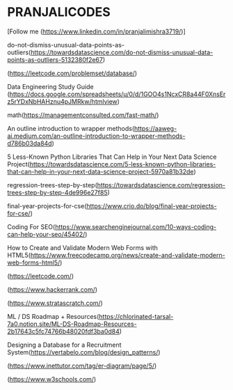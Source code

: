 # PRANJALICODES
[Follow me (https://www.linkedin.com/in/pranjalimishra3719/)]

do-not-dismiss-unusual-data-points-as-outliers(https://towardsdatascience.com/do-not-dismiss-unusual-data-points-as-outliers-5132380f2e67)

(https://leetcode.com/problemset/database/)

Data Engineering Study Guide (https://docs.google.com/spreadsheets/u/0/d/1GOO4s1NcxCR8a44F0XnsErz5rYDxNbHAHznu4pJMRkw/htmlview)

math(https://managementconsulted.com/fast-math/)

An outline introduction to wrapper methods(https://aaweg-ai.medium.com/an-outline-introduction-to-wrapper-methods-d786b03da84d)

5 Less-Known Python Libraries That Can Help in Your Next Data Science Project(https://towardsdatascience.com/5-less-known-python-libraries-that-can-help-in-your-next-data-science-project-5970a81b32de)

regression-trees-step-by-step(https://towardsdatascience.com/regression-trees-step-by-step-4de996e27f85)

final-year-projects-for-cse(https://www.crio.do/blog/final-year-projects-for-cse/)

Coding For SEO(https://www.searchenginejournal.com/10-ways-coding-can-help-your-seo/45402/)

How to Create and Validate Modern Web Forms with HTML5(https://www.freecodecamp.org/news/create-and-validate-modern-web-forms-html5/)

(https://leetcode.com/)

(https://www.hackerrank.com/)

(https://www.stratascratch.com/)

ML / DS Roadmap + Resources(https://chlorinated-tarsal-7a0.notion.site/ML-DS-Roadmap-Resources-2b17643c5fc74766b48020fdf3ba0d84)

Designing a Database for a Recruitment System(https://vertabelo.com/blog/design_patterns/)

(https://www.inettutor.com/tag/er-diagram/page/5/)

(https://www.w3schools.com/)
